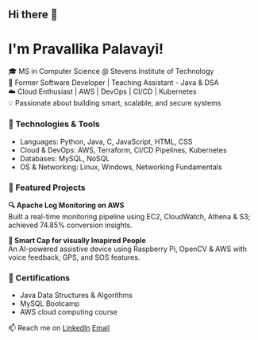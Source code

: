 ## Hi there 👋
#  I'm Pravallika Palavayi!

🎓 MS in Computer Science @ Stevens Institute of Technology  
💼 Former Software Developer | Teaching Assistant - Java & DSA  
☁️ Cloud Enthusiast | AWS | DevOps | CI/CD | Kubernetes  
💡 Passionate about building smart, scalable, and secure systems

### 🔧 Technologies & Tools
- Languages: Python, Java, C, JavaScript, HTML, CSS  
- Cloud & DevOps: AWS, Terraform, CI/CD Pipelines, Kubernetes  
- Databases: MySQL, NoSQL  
- OS & Networking: Linux, Windows, Networking Fundamentals

### 🌟 Featured Projects
**🔍 Apache Log Monitoring on AWS**  
Built a real-time monitoring pipeline using EC2, CloudWatch, Athena & S3; achieved 74.85% conversion insights.

**🧠 Smart Cap for visually Imapired People**  
An AI-powered assistive device using Raspberry Pi, OpenCV & AWS with voice feedback, GPS, and SOS features.

### 📜 Certifications
- Java Data Structures & Algorithms  
- MySQL Bootcamp
- AWS cloud computing course
  
📫 Reach me on
[LinkedIn](https://www.linkedin.com/in/pravallika-palavayi46) 
[Email](mailto:pravallikapalavayi46@gmail.com)




